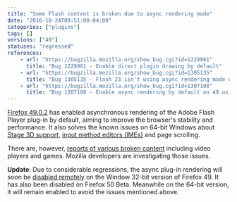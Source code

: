 ```yaml
---
title: "Some Flash content is broken due to async rendering mode"
date: "2016-10-24T09:51:00-04:00"
categories: ["plugins"]
tags: []
versions: ["49"]
statuses: "regressed"
references:
    - url: "https://bugzilla.mozilla.org/show_bug.cgi?id=1229961"
      title: "Bug 1229961 - Enable direct plugin drawing by default"
    - url: "https://bugzilla.mozilla.org/show_bug.cgi?id=1305135"
      title: "Bug 1305135 - Flash 23 isn't using async rendering mode on release channels"
    - url: "https://bugzilla.mozilla.org/show_bug.cgi?id=1307108"
      title: "Bug 1307108 - Enable async rendering by default on 49 using a system addon"
---
```

[Firefox 49.0.2](https://www.mozilla.org/firefox/49.0.2/releasenotes/) has enabled asynchronous rendering of the Adobe Flash Player plug-in by default, aiming to improve the browser's stability and performance. It also solves the known issues on 64-bit Windows about [Stage 3D support](https://www.fxsitecompat.dev/en-CA/docs/2016/flash-is-forced-windowless-mode-on-firefox-for-64-bit-windows-affecting-stage-3d/), [input method editors (IMEs)](https://bugzilla.mozilla.org/show_bug.cgi?id=1301486) and page scrolling.

There are, however, [reports of various broken content](https://bugzilla.mozilla.org/showdependencytree.cgi?id=1229961&maxdepth=1&hide_resolved=0) including video players and games. Mozilla developers are investigating those issues.

**Update**: Due to considerable regressions, the async plug-in rendering will soon be [disabled remotely](https://bugzilla.mozilla.org/show_bug.cgi?id=1312528) on the Window 32-bit version of Firefox 49. It has also been disabled on Firefox 50 Beta. Meanwhile on the 64-bit version, it will remain enabled to avoid the issues mentioned above.
